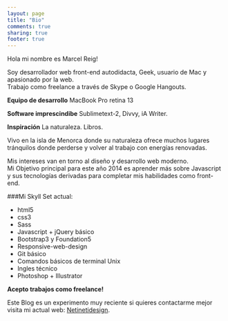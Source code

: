 ```yaml
---
layout: page
title: "Bio"
comments: true
sharing: true
footer: true
---
```



Hola mi nombre es Marcel Reig!<br>

Soy desarrollador web front-end autodidacta, Geek, usuario de Mac y apasionado por la web.<br> 
Trabajo como freelance a través de Skype o Google Hangouts.<br>

__Equipo de desarrollo__
MacBook Pro retina 13

__Software imprescindibe__
Sublimetext-2, Divvy, iA Writer.

__Inspiración__
La naturaleza.
Libros.


Vivo en la isla de Menorca donde su naturaleza ofrece muchos lugares tránquilos donde perderse y volver al trabajo con energías renovadas.


Mis intereses van en torno al diseño y desarrollo web moderno.<br>
Mi Objetivo principal para este año 2014 es aprender más sobre Javascript y sus tecnologías derivadas para completar mis habilidades como front-end.

###Mi Skyll Set actual:

+ html5
+ css3 
+ Sass 
+ Javascript + jQuery básico
+ Bootstrap3 y Foundation5
+ Responsive-web-design
+ Git básico
+ Comandos básicos de terminal Unix
+ Ingles técnico
+ Photoshop + Illustrator

__Acepto trabajos como freelance!__

Este Blog es un experimento muy reciente si quieres contactarme mejor visita mi actual web: [Netinetidesign](http://www.netinetidesign.com/).



